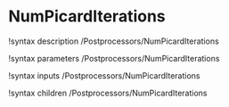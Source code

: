 <!-- MOOSE Documentation Stub: Remove this when content is added. -->

# NumPicardIterations
!syntax description /Postprocessors/NumPicardIterations

!syntax parameters /Postprocessors/NumPicardIterations

!syntax inputs /Postprocessors/NumPicardIterations

!syntax children /Postprocessors/NumPicardIterations
